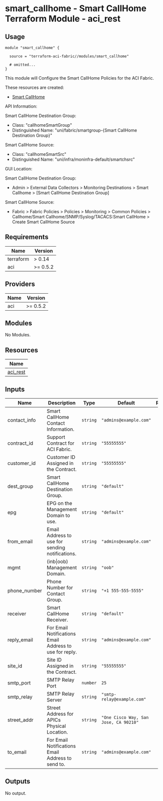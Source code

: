 # smart_callhome - Smart CallHome Terraform Module - aci_rest

## Usage

```hcl
module "smart_callhome" {

  source = "terraform-aci-fabric//modules/smart_callhome"

  # omitted...
}
```

This module will Configure the Smart CallHome Policies for the ACI Fabric.

These resources are created:

* [Smart CallHome](https://registry.terraform.io/providers/CiscoDevNet/aci/latest/docs/resources/rest)

API Information:

Smart CallHome Destination Group:

* Class: "callhomeSmartGroup"
* Distinguished Name: "uni/fabric/smartgroup-{Smart CallHome Destination Group}"

Smart CallHome Source:

* Class: "callhomeSmartSrc"
* Distinguished Name: "uni/infra/moninfra-default/smartchsrc"

GUI Location:

Smart CallHome Destination Group:

* Admin > External Data Collectors > Monitoring Destinations > Smart Callhome > [Smart CallHome Destination Group]

Smart CallHome Source:

* Fabric > Fabric Policies > Policies > Monitoring > Common Policies > Callhome/Smart Callhome/SNMP/Syslog/TACACS:Smart CallHome > Create Smart CallHome Source

<!-- BEGINNING OF PRE-COMMIT-TERRAFORM DOCS HOOK -->
## Requirements

| Name | Version |
|------|---------|
| terraform | > 0.14 |
| aci | >= 0.5.2 |

## Providers

| Name | Version |
|------|---------|
| aci | >= 0.5.2 |

## Modules

No Modules.

## Resources

| Name |
|------|
| [aci_rest](https://registry.terraform.io/providers/ciscodevnet/aci/0.5.2/docs/resources/rest) |

## Inputs

| Name | Description | Type | Default | Required |
|------|-------------|------|---------|:--------:|
| contact\_info | Smart CallHome Contact Information. | `string` | `"admins@example.com"` | no |
| contract\_id | Support Contract for ACI Fabric. | `string` | `"55555555"` | no |
| customer\_id | Customer ID Assigned in the Contract. | `string` | `"55555555"` | no |
| dest\_group | Smart CallHome Destination Group. | `string` | `"default"` | no |
| epg | EPG on the Management Domain to use. | `string` | `"default"` | no |
| from\_email | Email Address to use for sending notifications. | `string` | `"admins@example.com"` | no |
| mgmt | (inb\|oob) Management Domain. | `string` | `"oob"` | no |
| phone\_number | Phone Number for Contact Group. | `string` | `"+1 555-555-5555"` | no |
| receiver | Smart CallHome Receiver. | `string` | `"default"` | no |
| reply\_email | For Email Notifications Email Address to use for reply. | `string` | `"admins@example.com"` | no |
| site\_id | Site ID Assigned in the Contract. | `string` | `"55555555"` | no |
| smtp\_port | SMTP Relay Port | `number` | `25` | no |
| smtp\_relay | SMTP Relay Server | `string` | `"smtp-relay@example.com"` | no |
| street\_addr | Street Address for APICs Physical Location. | `string` | `"One Cisco Way, San Jose, CA 90210"` | no |
| to\_email | For Email Notifications Email Address to send to. | `string` | `"admins@example.com"` | no |

## Outputs

No output.
<!-- END OF PRE-COMMIT-TERRAFORM DOCS HOOK -->